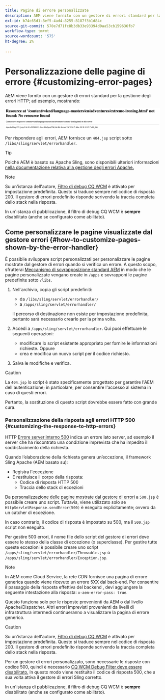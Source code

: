 ```yaml
---
title: Pagine di errore personalizzate
description: AEM viene fornito con un gestore di errori standard per la gestione degli errori HTTP, che può essere personalizzato.
exl-id: b74c65d1-8ef5-4ad4-8255-8187f3b1d84c
source-git-commit: 570e7d71fc8b3db33e93394d0aa53cb159636fb7
workflow-type: tm+mt
source-wordcount: '575'
ht-degree: 2%

---
```


# Personalizzazione delle pagine di errore {#customizing-error-pages}

AEM viene fornito con un gestore di errori standard per la gestione degli errori HTTP; ad esempio, mostrando:

![Messaggio di errore standard](assets/error-message-standard.png)

Per rispondere agli errori, AEM fornisce un `404.jsp` script sotto `/libs/sling/servlet/errorhandler`.

>[!TIP]
>
>Poiché AEM è basato su Apache Sling, sono disponibili ulteriori informazioni [nella documentazione relativa alla gestione degli errori Apache.](https://sling.apache.org/documentation/the-sling-engine/errorhandling.html)

>[!NOTE]
>
>Su un&#39;istanza dell&#39;autore, [Filtro di debug CQ WCM](/help/implementing/deploying/configuring-osgi.md) è attivato per impostazione predefinita. Questo si traduce sempre nel codice di risposta 200. Il gestore di errori predefinito risponde scrivendo la traccia completa dello stack nella risposta.
>
>In un&#39;istanza di pubblicazione, il filtro di debug CQ WCM è **sempre** disabilitato (anche se configurato come abilitato).

## Come personalizzare le pagine visualizzate dal gestore errori {#how-to-customize-pages-shown-by-the-error-handler}

È possibile sviluppare script personalizzati per personalizzare le pagine mostrate dal gestore di errori quando si verifica un errore. A questo scopo, sfrutterai [Meccanismo di sovrapposizione standard AEM](/help/implementing/developing/introduction/overlays.md) in modo che le pagine personalizzate vengano create in `/apps` e sovrapponi le pagine predefinite sotto `/libs`.

1. Nell’archivio, copia gli script predefiniti:

   * da `/libs/sling/servlet/errorhandler/`
   * a `/apps/sling/servlet/errorhandler/`

   Il percorso di destinazione non esiste per impostazione predefinita, pertanto sarà necessario crearlo per la prima volta.

1. Accedi a `/apps/sling/servlet/errorhandler`. Qui puoi effettuare le seguenti operazioni:

   * modificare lo script esistente appropriato per fornire le informazioni richieste. Oppure
   * crea e modifica un nuovo script per il codice richiesto.

1. Salva le modifiche e verifica.

>[!CAUTION]
>
>La `404.jsp` lo script è stato specificamente progettato per garantire l&#39;AEM dell&#39;autenticazione; in particolare, per consentire l&#39;accesso al sistema in caso di questi errori.
>
>Pertanto, la sostituzione di questo script dovrebbe essere fatto con grande cura.

### Personalizzazione della risposta agli errori HTTP 500 {#customizing-the-response-to-http-errors}

HTTP [Errore server interno 500](https://www.w3.org/Protocols/rfc2616/rfc2616-sec10.html) indica un errore lato server, ad esempio il server che ha riscontrato una condizione imprevista che ha impedito il soddisfacimento della richiesta.

Quando l’elaborazione della richiesta genera un’eccezione, il framework Sling Apache (AEM basato su):

* Registra l&#39;eccezione
* E restituisce il corpo della risposta:
   * Codice di risposta HTTP 500
   * Traccia dello stack di eccezioni

Da [personalizzazione delle pagine mostrate dal gestore di errori](#how-to-customize-pages-shown-by-the-error-handler) a `500.jsp` è possibile creare uno script. Tuttavia, viene utilizzato solo se `HttpServletResponse.sendError(500)` è eseguito esplicitamente; ovvero da un catcher di eccezione.

In caso contrario, il codice di risposta è impostato su 500, ma il `500.jsp` script non eseguito.

Per gestire 500 errori, il nome file dello script del gestore di errori deve essere lo stesso della classe di eccezione (o superclasse). Per gestire tutte queste eccezioni è possibile creare uno script `/apps/sling/servlet/errorhandler/Throwable.jsp` o `/apps/sling/servlet/errorhandler/Exception.jsp`.

>[!NOTE]
>
>In AEM come Cloud Service, la rete CDN fornisce una pagina di errore generica quando viene ricevuto un errore 5XX dal back-end. Per consentire il passaggio della risposta effettiva del backend , devi aggiungere la seguente intestazione alla risposta: `x-aem-error-pass: true`.
>
>Questo funziona solo per le risposte provenienti da AEM o dal livello Apache/Dispatcher. Altri errori imprevisti provenienti da livelli di infrastruttura intermedi continueranno a visualizzare la pagina di errore generico.

>[!CAUTION]
>
>Su un&#39;istanza dell&#39;autore, [Filtro di debug CQ WCM](/help/implementing/deploying/configuring-osgi.md) è attivato per impostazione predefinita. Questo si traduce sempre nel codice di risposta 200. Il gestore di errori predefinito risponde scrivendo la traccia completa dello stack nella risposta.
>
>Per un gestore di errori personalizzato, sono necessarie le risposte con codice 500, quindi è necessario [CQ WCM Debug Filter deve essere disabilitato.](/help/implementing/deploying/configuring-osgi.md) In questo modo viene restituito il codice di risposta 500, che a sua volta attiva il gestore di errori Sling corretto.
>
>In un&#39;istanza di pubblicazione, il filtro di debug CQ WCM è **sempre** disabilitato (anche se configurato come abilitato).
